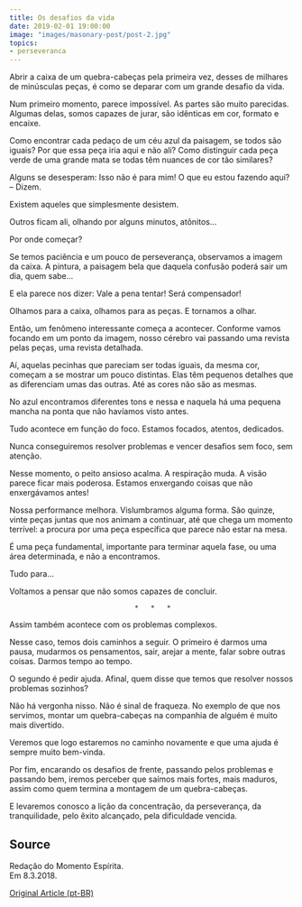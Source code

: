 ```yaml
---
title: Os desafios da vida
date: 2019-02-01 19:00:00
image: "images/masonary-post/post-2.jpg"
topics: 
- perseveranca
---
```


Abrir a caixa de um quebra-cabeças pela primeira vez, desses de milhares de
minúsculas peças, é como se deparar com um grande desafio da vida.

Num primeiro momento, parece impossível. As partes são muito parecidas. Algumas
delas, somos capazes de jurar, são idênticas em cor, formato e encaixe.

Como encontrar cada pedaço de um céu azul da paisagem, se todos são iguais? Por
que essa peça iria aqui e não ali? Como distinguir cada peça verde de uma
grande mata se todas têm nuances de cor tão similares?

Alguns se desesperam: Isso não é para mim! O que eu estou fazendo aqui? –
Dizem.

Existem aqueles que simplesmente desistem.

Outros ficam ali, olhando por alguns minutos, atônitos...

Por onde começar?

Se temos paciência e um pouco de perseverança, observamos a imagem da caixa. A
pintura, a paisagem bela que daquela confusão poderá sair um dia, quem sabe...

E ela parece nos dizer: Vale a pena tentar! Será compensador!

Olhamos para a caixa, olhamos para as peças. E tornamos a olhar.

Então, um fenômeno interessante começa a acontecer. Conforme vamos focando em
um ponto da imagem, nosso cérebro vai passando uma revista pelas peças, uma
revista detalhada.

Aí, aquelas pecinhas que pareciam ser todas iguais, da mesma cor, começam a se
mostrar um pouco distintas. Elas têm pequenos detalhes que as diferenciam umas
das outras. Até as cores não são as mesmas.

No azul encontramos diferentes tons e nessa e naquela há uma pequena mancha na
ponta que não havíamos visto antes.

Tudo acontece em função do foco. Estamos focados, atentos, dedicados.

Nunca conseguiremos resolver problemas e vencer desafios sem foco, sem atenção.

Nesse momento, o peito ansioso acalma. A respiração muda. A visão parece ficar
mais poderosa. Estamos enxergando coisas que não enxergávamos antes!

Nossa performance melhora. Vislumbramos alguma forma. São quinze, vinte peças
juntas que nos animam a continuar, até que chega um momento terrível: a procura
por uma peça específica que parece não estar na mesa.

É uma peça fundamental, importante para terminar aquela fase, ou uma área
determinada, e não a encontramos.

Tudo para...

Voltamos a pensar que não somos capazes de concluir.

                                   *   *   *

Assim também acontece com os problemas complexos.

Nesse caso, temos dois caminhos a seguir. O primeiro é darmos uma pausa,
mudarmos os pensamentos, sair, arejar a mente, falar sobre outras coisas.
Darmos tempo ao tempo.

O segundo é pedir ajuda. Afinal, quem disse que temos que resolver nossos
problemas sozinhos?

Não há vergonha nisso. Não é sinal de fraqueza. No exemplo de que nos servimos,
montar um quebra-cabeças na companhia de alguém é muito mais divertido.

Veremos que logo estaremos no caminho novamente e que uma ajuda é sempre muito
bem-vinda.

Por fim, encarando os desafios de frente, passando pelos problemas e passando
bem, iremos perceber que saímos mais fortes, mais maduros, assim como quem
termina a montagem de um quebra-cabeças.

E levaremos conosco a lição da concentração, da perseverança, da tranquilidade,
pelo êxito alcançado, pela dificuldade vencida.

## Source
Redação do Momento Espírita.  
Em 8.3.2018.


[Original Article (pt-BR)](http://momento.com.br/pt/ler_texto.php?id=5364)
